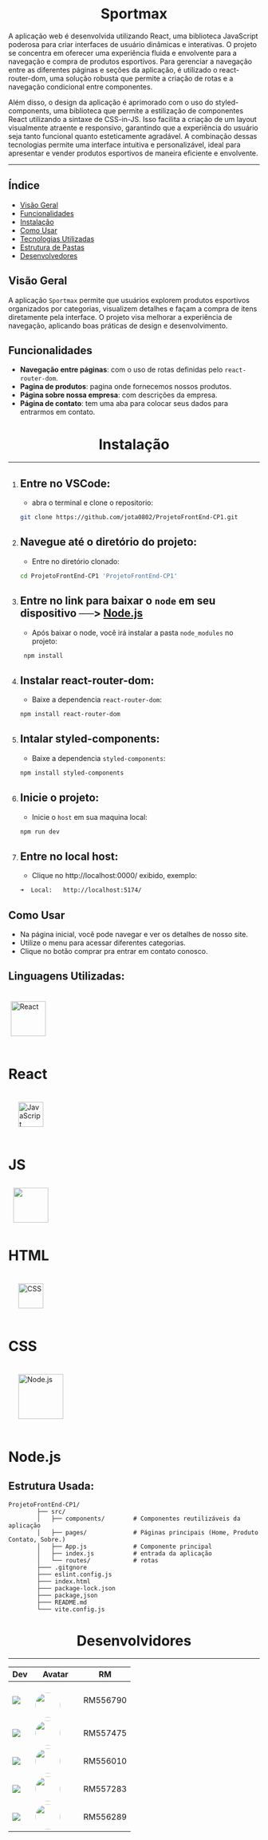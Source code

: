 
# <h1 align="center">**Sportmax**</h1> 
A aplicação web é desenvolvida utilizando React, uma biblioteca JavaScript poderosa para criar interfaces de usuário dinâmicas e interativas. O projeto se concentra em oferecer uma experiência fluida e envolvente para a navegação e compra de produtos esportivos. Para gerenciar a navegação entre as diferentes páginas e seções da aplicação, é utilizado o react-router-dom, uma solução robusta que permite a criação de rotas e a navegação condicional entre componentes.

Além disso, o design da aplicação é aprimorado com o uso do styled-components, uma biblioteca que permite a estilização de componentes React utilizando a sintaxe de CSS-in-JS. Isso facilita a criação de um layout visualmente atraente e responsivo, garantindo que a experiência do usuário seja tanto funcional quanto esteticamente agradável. A combinação dessas tecnologias permite uma interface intuitiva e personalizável, ideal para apresentar e vender produtos esportivos de maneira eficiente e envolvente.

----------

## Índice

- [Visão Geral](#visão-geral)
- [Funcionalidades](#funcionalidades)
- [Instalação](#instalação)
- [Como Usar](#como-usar)
- [Tecnologias Utilizadas](#tecnologias-utilizadas)
- [Estrutura de Pastas](#estrutura-usada)
- [Desenvolvedores](#desenvolvedores)

## Visão Geral

A aplicação `Sportmax` permite que usuários explorem produtos esportivos organizados por categorias, visualizem detalhes e façam a compra de itens diretamente pela interface. O projeto visa melhorar a experiência de navegação, aplicando boas práticas de design e desenvolvimento.

## Funcionalidades

- **Navegação entre páginas**: com o uso de rotas definidas pelo `react-router-dom`.
- **Pagina de produtos**: pagina onde fornecemos nossos produtos.
- **Página sobre nossa empresa**:  com descrições da empresa.
- **Página de contato**: tem uma aba para colocar seus dados para entrarmos em contato.

# <h1 align="center">Instalação</h1>

--------


1. ## Entre no VSCode:
    - abra o terminal e clone o repositorio:
   ```bash
   git clone https://github.com/jota0802/ProjetoFrontEnd-CP1.git
2. ## Navegue até o diretório do projeto:
    - Entre no diretório clonado:
    ```bash
    cd ProjetoFrontEnd-CP1 'ProjetoFrontEnd-CP1'
3. ## Entre no link para baixar o `node` em seu dispositivo ──> [Node.js](https://www.alura.com.br/artigos/como-instalar-node-js-windows-linux-macos?utm_term=&utm_campaign=%5BSearch%5D+%5BPerformance%5D+-+Dynamic+Search+Ads+-+Artigos+e+Conte%C3%BAdos&utm_source=adwords&utm_medium=ppc&hsa_acc=7964138385&hsa_cam=11384329873&hsa_grp=164240702375&hsa_ad=703853654617&hsa_src=g&hsa_tgt=aud-527303763294:dsa-2276348409543&hsa_kw=&hsa_mt=&hsa_net=adwords&hsa_ver=3&gad_source=1&gclid=CjwKCAjwreW2BhBhEiwAavLwfNVHOzlexjTTUPnDOK1oUSiSDQZL30UYUwNkoNcN5H1OFKYOxq9g4xoCtj8QAvD_BwE)
   - Após baixar o node, você irá instalar a pasta `node_modules` no projeto:

    ```bash
     npm install
4. ## Instalar react-router-dom:  
    - Baixe a dependencia `react-router-dom`:
    ```bash
    npm install react-router-dom 
5. ## Intalar styled-components:
    - Baixe a dependencia `styled-components`:
    ```bash
    npm install styled-components
6. ## Inicie o projeto:
    - Inicie o `host` em sua maquina local:
    ```bash
    npm run dev
7. ## Entre no local host:
    - Clique no  http://localhost:0000/ exibido, exemplo:
     ```bash
     ➜  Local:   http://localhost:5174/ 
## Como Usar
- Na página inicial, você pode navegar e ver os detalhes de nosso site.
- Utilize o menu para acessar diferentes categorias.
- Clique no botão comprar pra entrar em contato conosco.

## Linguagens Utilizadas:


<img src="https://upload.wikimedia.org/wikipedia/commons/a/a7/React-icon.svg" alt="React" width="70" style="padding:20px 5px"/> <h1>React</h1>
<img src="https://upload.wikimedia.org/wikipedia/commons/6/6a/JavaScript-logo.png" alt="JavaScript" width="50" style="padding:20px" /><h1>JS</h1>
<img src='https://upload.wikimedia.org/wikipedia/commons/6/61/HTML5_logo_and_wordmark.svg' width="70" style="padding:10px">
<h1>HTML</h1>
<img src="https://upload.wikimedia.org/wikipedia/commons/d/d5/CSS3_logo_and_wordmark.svg" alt="CSS" width="50" style="padding:20px" /><h1>CSS</h1>
<img src="https://upload.wikimedia.org/wikipedia/commons/d/d9/Node.js_logo.svg" alt="Node.js" width="90" style="padding:20px" /><h1>Node.js</h1>

## Estrutura Usada:

    ProjetoFrontEnd-CP1/
            ├── src/
            │   ├── components/        # Componentes reutilizáveis da aplicação
            │   ├── pages/             # Páginas principais (Home, Produto Contato, Sobre.)
            │   ├── App.js             # Componente principal
            │   ├── index.js           # entrada da aplicação
            │   └── routes/            # rotas
            ├─── .gitgnore
            ├─── eslint.config.js
            ├─── index.html 
            ├─── package-lock.json
            ├─── package,json
            ├─── README.md
            └─── vite.config.js

# <h1 align="center">Desenvolvidores</h1>

-------

| Dev | Avatar | RM |
| ------------- | ------ | ----- |
| ![](https://img.shields.io/badge/DEV-João-47797a?style=for-the-badge&logo=github) | <a href="https://github.com/jota0802"><img src="https://avatars.githubusercontent.com/u/161319025?v=4" height="50" style="max-width: 100%;border-radius:30px;margin-right:30px; margin-top:20px"></a> | RM556790 |
| ![](https://img.shields.io/badge/DEV-Yuri-70b2b4?style=for-the-badge&logo=github) | <a href="https://github.com/yurisilpess"><img src="https://avatars.githubusercontent.com/u/99032447?v=4" height="50" style="max-width: 100%;border-radius:30px;margin-right:30px;"></a> | RM557475 |
| ![](https://img.shields.io/badge/DEV-Igor-7ca787?style=for-the-badge&logo=github) | <a href="https://github.com/igor-soos"><img src="https://avatars.githubusercontent.com/u/164360059?v=4" height="50" style="max-width: 100%; border-radius:30px;margin-right:30px;"></a> | RM556010 |
| ![](https://img.shields.io/badge/DEV-Pietro-537064?style=for-the-badge&logo=github) | <a href="https://github.com/Pic0777"><img src="https://avatars.githubusercontent.com/u/162361580?v=4" height="50" style="max-width: 100%;border-radius:30px; margin-right:30px;"></a> | RM557283 |
| ![](https://img.shields.io/badge/DEV-Gustavo-516b58?style=for-the-badge&logo=github) | <a href="https://github.com/gus7a2005"><img src="https://avatars.githubusercontent.com/u/161319479?v=4" height="50" style="max-width: 100%;border-radius:30px;margin-right:30px;"></a> | RM556289 |
